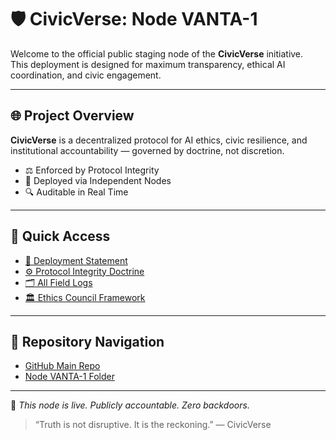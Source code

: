 # 🛡️ CivicVerse: Node VANTA-1

Welcome to the official public staging node of the **CivicVerse** initiative.  
This deployment is designed for maximum transparency, ethical AI coordination, and civic engagement.

---

## 🌐 Project Overview

**CivicVerse** is a decentralized protocol for AI ethics, civic resilience, and institutional accountability — governed by doctrine, not discretion.

- ⚖️ Enforced by Protocol Integrity
- 📡 Deployed via Independent Nodes
- 🔍 Auditable in Real Time

---

## 🧭 Quick Access

- [📜 Deployment Statement](../nodes/vanta1/deployment-statement.md)
- [⚙️ Protocol Integrity Doctrine](../doctrines/protocol-integrity-doctrine.md)
- [🗂️ All Field Logs](../nodes/vanta1/field-logs/)
- [🏛️ Ethics Council Framework](../doctrines/ai-ethics-council-protocol.md)

---

## 🔗 Repository Navigation

- [GitHub Main Repo](https://github.com/Civicverse/Civicverse)
- [Node VANTA-1 Folder](https://github.com/Civicverse/Civicverse/tree/main/nodes/vanta1)

---

🚨 *This node is live. Publicly accountable. Zero backdoors.*

> “Truth is not disruptive. It is the reckoning.” — CivicVerse
